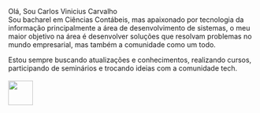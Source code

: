 Olá, Sou Carlos Vinicius Carvalho <br>
Sou bacharel em Ciências Contábeis, mas apaixonado por tecnologia da informação principalmente a área de desenvolvimento de sistemas, o meu maior objetivo na área é desenvolver soluções que resolvam problemas no mundo empresarial, mas também a comunidade como um todo.


Estou sempre buscando atualizações e conhecimentos, realizando cursos, participando de seminários e trocando ideias com a comunidade tech. 
<br>
<br>
<a href="https://www.linkedin.com/in/carlos-vinicius-88256612a/">
<img src="https://static.vecteezy.com/system/resources/previews/018/930/587/original/linkedin-logo-linkedin-icon-transparent-free-png.png" style="width:50px; heigth:50px;">
</a>
